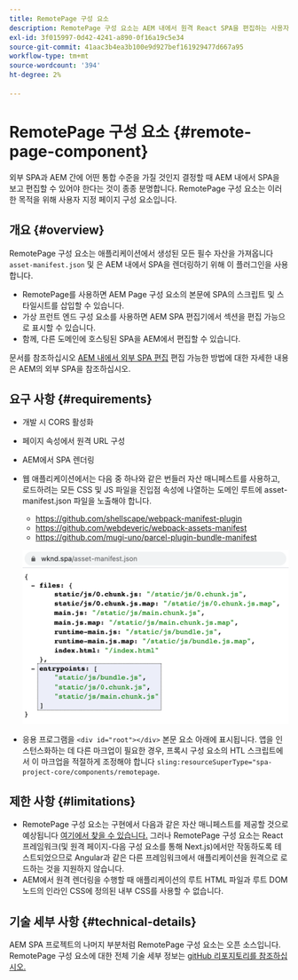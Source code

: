 ```yaml
---
title: RemotePage 구성 요소
description: RemotePage 구성 요소는 AEM 내에서 원격 React SPA을 편집하는 사용자 지정 페이지 구성 요소입니다.
exl-id: 3f015997-0d42-4241-a890-0f16a19c5e34
source-git-commit: 41aac3b4ea3b100e9d927bef161929477d667a95
workflow-type: tm+mt
source-wordcount: '394'
ht-degree: 2%

---
```


# RemotePage 구성 요소 {#remote-page-component}

외부 SPA과 AEM 간에 어떤 통합 수준을 가질 것인지 결정할 때 AEM 내에서 SPA을 보고 편집할 수 있어야 한다는 것이 종종 분명합니다. RemotePage 구성 요소는 이러한 목적을 위해 사용자 지정 페이지 구성 요소입니다.

## 개요 {#overview}

RemotePage 구성 요소는 애플리케이션에서 생성된 모든 필수 자산을 가져옵니다 `asset-manifest.json` 및 은 AEM 내에서 SPA을 렌더링하기 위해 이 플러그인을 사용합니다.

* RemotePage를 사용하면 AEM Page 구성 요소의 본문에 SPA의 스크립트 및 스타일시트를 삽입할 수 있습니다.
* 가상 프런트 엔드 구성 요소를 사용하면 AEM SPA 편집기에서 섹션을 편집 가능으로 표시할 수 있습니다.
* 함께, 다른 도메인에 호스팅된 SPA을 AEM에서 편집할 수 있습니다.

문서를 참조하십시오 [AEM 내에서 외부 SPA 편집](spa-edit-external.md) 편집 가능한 방법에 대한 자세한 내용은 AEM의 외부 SPA을 참조하십시오.

## 요구 사항 {#requirements}

* 개발 시 CORS 활성화
* 페이지 속성에서 원격 URL 구성
* AEM에서 SPA 렌더링
* 웹 애플리케이션에서는 다음 중 하나와 같은 번들러 자산 매니페스트를 사용하고, 로드하려는 모든 CSS 및 JS 파일을 진입점 속성에 나열하는 도메인 루트에 asset-manifest.json 파일을 노출해야 합니다.
   * https://github.com/shellscape/webpack-manifest-plugin
   * https://github.com/webdeveric/webpack-assets-manifest
   * https://github.com/mugi-uno/parcel-plugin-bundle-manifest

   ![시작 지점](assets/asset-manifest-entrypoints.png)

* 응용 프로그램을 `<div id="root"></div>` 본문 요소 아래에 표시됩니다. 앱을 인스턴스화하는 데 다른 마크업이 필요한 경우, 프록시 구성 요소의 HTL 스크립트에서 이 마크업을 적절하게 조정해야 합니다 `sling:resourceSuperType="spa-project-core/components/remotepage`.

## 제한 사항 {#limitations}

* RemotePage 구성 요소는 구현에서 다음과 같은 자산 매니페스트를 제공할 것으로 예상됩니다 [여기에서 찾을 수 있습니다.](https://github.com/shellscape/webpack-manifest-plugin) 그러나 RemotePage 구성 요소는 React 프레임워크(및 원격 페이지-다음 구성 요소를 통해 Next.js)에서만 작동하도록 테스트되었으므로 Angular과 같은 다른 프레임워크에서 애플리케이션을 원격으로 로드하는 것을 지원하지 않습니다.
* AEM에서 원격 렌더링을 수행할 때 애플리케이션의 루트 HTML 파일과 루트 DOM 노드의 인라인 CSS에 정의된 내부 CSS를 사용할 수 없습니다.

## 기술 세부 사항 {#technical-details}

AEM SPA 프로젝트의 나머지 부분처럼 RemotePage 구성 요소는 오픈 소스입니다. RemotePage 구성 요소에 대한 전체 기술 세부 정보는 [gitHub 리포지토리를 참조하십시오.](https://github.com/adobe/aem-spa-project-core/tree/master/ui.apps/src/main/content/jcr_root/apps/spa-project-core/components/remotepage)

